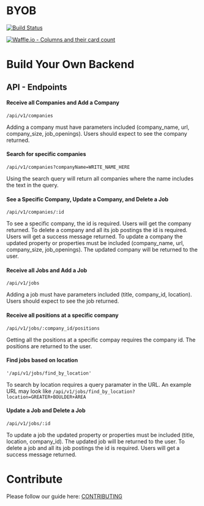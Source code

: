 # BYOB
[![Build Status](https://travis-ci.org/Tobin-jn/BYOB.svg?branch=master)](https://travis-ci.org/Tobin-jn/BYOB)

[![Waffle.io - Columns and their card count](https://badge.waffle.io/Tobin-jn/BYOB.svg?columns=all)](https://waffle.io/Tobin-jn/BYOB)

# Build Your Own Backend

## API - Endpoints

#### Receive all Companies and Add a Company

```/api/v1/companies```

Adding a company must have parameters included (company_name, url, company_size, job_openings). Users should expect to see the company returned.

#### Search for specific companies

```/api/v1/companies?companyName=WRITE_NAME_HERE```

Using the search query will return all companies where the name includes the text in the query.

#### See a Specific Company, Update a Company, and Delete a Job

```/api/v1/companies/:id```

To see a specific company, the id is required. Users will get the company returned. 
To delete a company and all its job postings the id is required. Users will get a success message returned.
To update a company the updated property or properties must be included (company_name, url, company_size, job_openings). The updated company will be returned to the user.

#### Receive all Jobs and Add a Job

```/api/v1/jobs```

Adding a job must have parameters included (title, company_id, location). Users should expect to see the job returned.

#### Receive all positions at a specific company

```/api/v1/jobs/:company_id/positions```

Getting all the positions at a specific compay requires the company id. The positions are returned to the user.

#### Find jobs based on location

```'/api/v1/jobs/find_by_location'```

To search by location requires a query paramater in the URL. An example URL may look like ```/api/v1/jobs/find_by_location?location=GREATER+BOULDER+AREA```

#### Update a Job and Delete a Job

```/api/v1/jobs/:id```

To update a job the updated property or properties must be included (title, location, company_id). The updated job will be returned to the user.
To delete a job and all its job postings the id is required. Users will get a success message returned.

# Contribute 
Please follow our guide here: [CONTRIBUTING](CONTRIBUTING.md)
